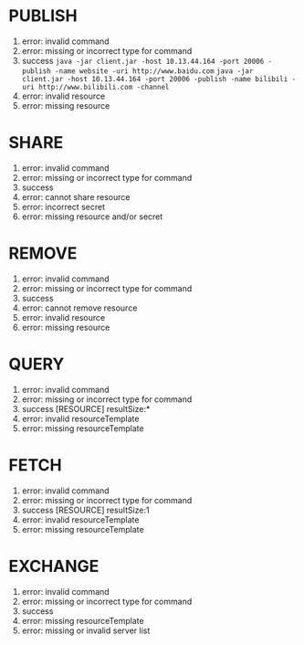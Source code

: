 # PUBLISH #

1. error: invalid command
2. error: missing or incorrect type for command
3. success
`java -jar client.jar -host 10.13.44.164 -port 20006 -publish -name website -uri http://www.baidu.com`
`java -jar client.jar -host 10.13.44.164 -port 20006 -publish -name bilibili -uri http://www.bilibili.com -channel `
4. error: invalid resource
5. error: missing resource

# SHARE #

1. error: invalid command
2. error: missing or incorrect type for command
3. success
4. error: cannot share resource
5. error: incorrect secret
6. error: missing resource and\/or secret

# REMOVE #

1. error: invalid command
2. error: missing or incorrect type for command
3. success
4. error: cannot remove resource
5. error: invalid resource
6. error: missing resource

# QUERY #

1. error: invalid command
2. error: missing or incorrect type for command
3. success [RESOURCE] resultSize:*
4. error: invalid resourceTemplate
5. error: missing resourceTemplate

# FETCH #

1. error: invalid command
2. error: missing or incorrect type for command
3. success [RESOURCE] resultSize:1
4. error: invalid resourceTemplate
5. error: missing resourceTemplate

# EXCHANGE #

1. error: invalid command
2. error: missing or incorrect type for command
3. success
4. error: missing resourceTemplate
5. error: missing or invalid server list
